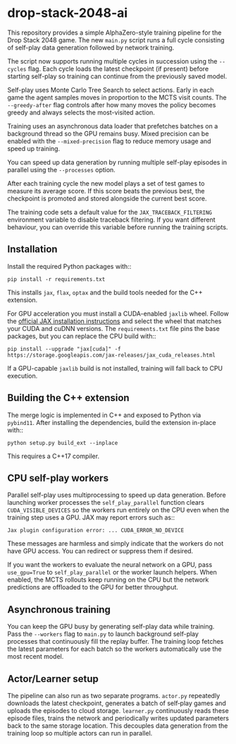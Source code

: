 # drop-stack-2048-ai

This repository provides a simple AlphaZero-style training pipeline for the
Drop Stack 2048 game. The new `main.py` script runs a full cycle consisting of
self-play data generation followed by network training.

The script now supports running multiple cycles in succession using the
``--cycles`` flag. Each cycle loads the latest checkpoint (if present) before
starting self-play so training can continue from the previously saved model.

Self-play uses Monte Carlo Tree Search to select actions. Early in each game the
agent samples moves in proportion to the MCTS visit counts. The `--greedy-after`
flag controls after how many moves the policy becomes greedy and always selects
the most-visited action.

Training uses an asynchronous data loader that prefetches batches on a
background thread so the GPU remains busy. Mixed precision can be enabled with
the `--mixed-precision` flag to reduce memory usage and speed up training.

You can speed up data generation by running multiple self-play episodes in
parallel using the `--processes` option.

After each training cycle the new model plays a set of test games to measure
its average score. If this score beats the previous best, the checkpoint is
promoted and stored alongside the current best score.

The training code sets a default value for the `JAX_TRACEBACK_FILTERING`
environment variable to disable traceback filtering. If you want different
behaviour, you can override this variable before running the training scripts.

## Installation

Install the required Python packages with::

    pip install -r requirements.txt

This installs `jax`, `flax`, `optax` and the build tools needed for the C++
extension.

For GPU acceleration you must install a CUDA-enabled `jaxlib` wheel. Follow the
[official JAX installation instructions](https://jax.readthedocs.io/en/latest/installation.html#pip-install)
and select the wheel that matches your CUDA and cuDNN versions. The `requirements.txt`
file pins the base packages, but you can replace the CPU build with::

    pip install --upgrade "jax[cuda]" -f https://storage.googleapis.com/jax-releases/jax_cuda_releases.html

If a GPU-capable `jaxlib` build is not installed, training will fall back to CPU
execution.

## Building the C++ extension

The merge logic is implemented in C++ and exposed to Python via `pybind11`.
After installing the dependencies, build the extension in-place with::

    python setup.py build_ext --inplace

This requires a C++17 compiler.

## CPU self-play workers

Parallel self-play uses multiprocessing to speed up data generation. Before
launching worker processes the `self_play_parallel` function clears
`CUDA_VISIBLE_DEVICES` so the workers run entirely on the CPU even when the
training step uses a GPU. JAX may report errors such as::

    Jax plugin configuration error: ... CUDA_ERROR_NO_DEVICE

These messages are harmless and simply indicate that the workers do not have GPU
access. You can redirect or suppress them if desired.

If you want the workers to evaluate the neural network on a GPU, pass
``use_gpu=True`` to ``self_play_parallel`` or the worker launch helpers. When
enabled, the MCTS rollouts keep running on the CPU but the network predictions
are offloaded to the GPU for better throughput.

## Asynchronous training

You can keep the GPU busy by generating self-play data while training. Pass the
`--workers` flag to `main.py` to launch background self-play processes that
continuously fill the replay buffer. The training loop fetches the latest
parameters for each batch so the workers automatically use the most recent
model.

## Actor/Learner setup

The pipeline can also run as two separate programs. ``actor.py`` repeatedly
downloads the latest checkpoint, generates a batch of self‑play games and
uploads the episodes to cloud storage. ``learner.py`` continuously reads these
episode files, trains the network and periodically writes updated parameters
back to the same storage location. This decouples data generation from the
training loop so multiple actors can run in parallel.
